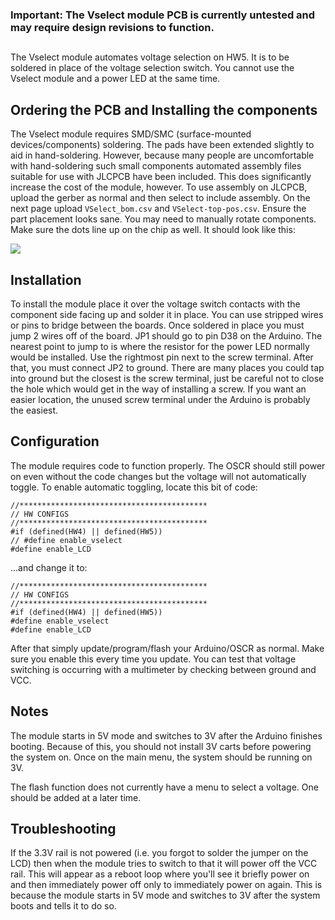 ### Important: The Vselect module PCB is currently untested and may require design revisions to function.

##

The Vselect module automates voltage selection on HW5. It is to be soldered in place of the voltage selection switch. You cannot use the Vselect module and a power LED at the same time.

## Ordering the PCB and Installing the components

The Vselect module requires SMD/SMC (surface-mounted devices/components) soldering. The pads have been extended slightly to aid in hand-soldering. However, because many people are uncomfortable with hand-soldering such small components automated assembly files suitable for use with JLCPCB have been included. This does significantly increase the cost of the module, however. To use assembly on JLCPCB, upload the gerber as normal and then select to include assembly. On the next page upload `VSelect_bom.csv` and `VSelect-top-pos.csv`. Ensure the part placement looks sane. You may need to manually rotate components. Make sure the dots line up on the chip as well. It should look like this:

![](https://i.imgur.com/SJk2NCl.png)

## Installation

To install the module place it over the voltage switch contacts with the component side facing up and solder it in place. You can use stripped wires or pins to bridge between the boards. Once soldered in place you must jump 2 wires off of the board. JP1 should go to pin D38 on the Arduino. The nearest point to jump to is where the resistor for the power LED normally would be installed. Use the rightmost pin next to the screw terminal. After that, you must connect JP2 to ground. There are many places you could tap into ground but the closest is the screw terminal, just be careful not to close the hole which would get in the way of installing a screw. If you want an easier location, the unused screw terminal under the Arduino is probably the easiest.

## Configuration

The module requires code to function properly. The OSCR should still power on even without the code changes but the voltage will not automatically toggle. To enable automatic toggling, locate this bit of code:

```
//******************************************
// HW CONFIGS
//******************************************
#if (defined(HW4) || defined(HW5))
// #define enable_vselect
#define enable_LCD
```

...and change it to:

```
//******************************************
// HW CONFIGS
//******************************************
#if (defined(HW4) || defined(HW5))
#define enable_vselect
#define enable_LCD
```

After that simply update/program/flash your Arduino/OSCR as normal. Make sure you enable this every time you update. You can test that voltage switching is occurring with a multimeter by checking between ground and VCC.

## Notes
The module starts in 5V mode and switches to 3V after the Arduino finishes booting. Because of this, you should not install 3V carts before powering the system on. Once on the main menu, the system should be running on 3V.

The flash function does not currently have a menu to select a voltage. One should be added at a later time.

## Troubleshooting
If the 3.3V rail is not powered (i.e. you forgot to solder the jumper on the LCD) then when the module tries to switch to that it will power off the VCC rail. This will appear as a reboot loop where you'll see it briefly power on and then immediately power off only to immediately power on again. This is because the module starts in 5V mode and switches to 3V after the system boots and tells it to do so.
